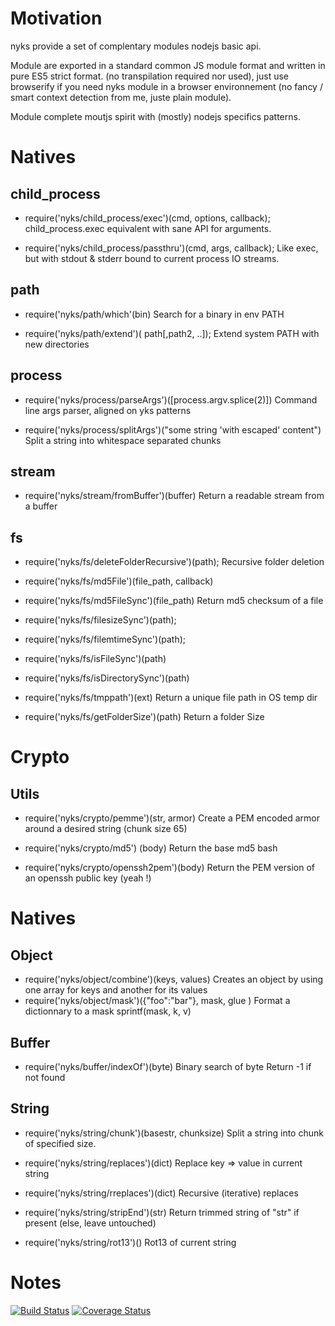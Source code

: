 # Motivation

nyks provide a set of complentary modules nodejs basic api.

Module are exported in a standard common JS module format and written in pure ES5 strict format. (no transpilation required nor used), just use browserify if you need nyks module in a browser environnement (no fancy / smart context detection from me, juste plain module).


Module complete moutjs spirit with (mostly) nodejs specifics patterns.




# Natives

## child_process
* require('nyks/child_process/exec')(cmd, options, callback);
child_process.exec equivalent with sane API for arguments.

* require('nyks/child_process/passthru')(cmd, args, callback);
Like exec, but with stdout & stderr bound to current process IO streams.


## path
* require('nyks/path/which'(bin)
Search for a binary in env PATH

* require('nyks/path/extend')( path[,path2, ..]);
Extend system PATH with new directories

## process
* require('nyks/process/parseArgs')([process.argv.splice(2)])
Command line args parser, aligned on yks patterns

* require('nyks/process/splitArgs')("some string 'with escaped' content")
Split a string into whitespace separated chunks

## stream
* require('nyks/stream/fromBuffer')(buffer)
Return a readable stream from a buffer


## fs
* require('nyks/fs/deleteFolderRecursive')(path);
Recursive folder deletion

* require('nyks/fs/md5File')(file_path, callback)
* require('nyks/fs/md5FileSync')(file_path)
Return md5 checksum of a file

* require('nyks/fs/filesizeSync')(path);
* require('nyks/fs/filemtimeSync')(path);
* require('nyks/fs/isFileSync')(path)
* require('nyks/fs/isDirectorySync')(path)

* require('nyks/fs/tmppath')(ext)
Return a unique file path in OS temp dir

* require('nyks/fs/getFolderSize')(path)
Return a folder Size




# Crypto
## Utils
* require('nyks/crypto/pemme')(str, armor)
Create a PEM encoded armor around a desired string (chunk size 65)

* require('nyks/crypto/md5') (body)
Return the base md5 bash

* require('nyks/crypto/openssh2pem')(body)
Return the PEM version of an openssh public key (yeah !)


# Natives
## Object
* require('nyks/object/combine')(keys, values)
Creates an object by using one array for keys and another for its values
* require('nyks/object/mask')({"foo":"bar"}, mask, glue )
Format a dictionnary to a mask sprintf(mask,  k, v)


## Buffer
* require('nyks/buffer/indexOf')(byte)
Binary search of byte
Return -1 if not found

## String

* require('nyks/string/chunk')(basestr, chunksize)
Split a string into chunk of specified size.

* require('nyks/string/replaces')(dict)
Replace key => value in current string

* require('nyks/string/rreplaces')(dict)
Recursive (iterative) replaces


* require('nyks/string/stripEnd')(str)
Return trimmed string of "str" if present (else, leave untouched)

* require('nyks/string/rot13')()
Rot13 of current string




# Notes

[![Build Status](https://travis-ci.org/131/nyks.svg?branch=master)](https://travis-ci.org/131/nyks)
[![Coverage Status](https://coveralls.io/repos/github/131/nyks/badge.svg?branch=master)](https://coveralls.io/github/131/nyks?branch=master)
